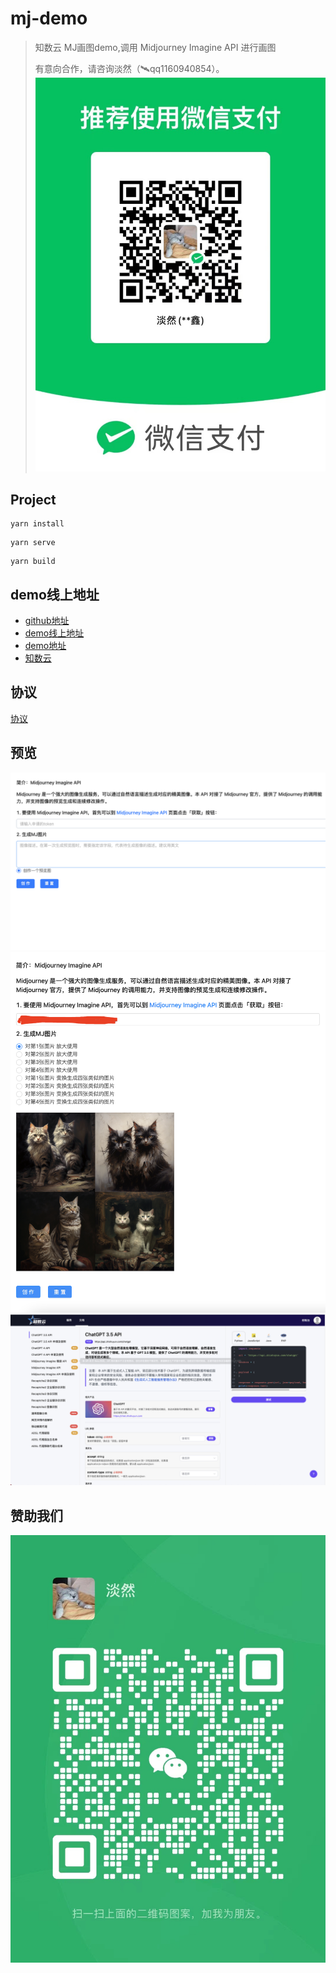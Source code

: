 # mj-demo
> 知数云 MJ画图demo,调用  Midjourney Imagine API 进行画图
> 
> 有意向合作，请咨询淡然（🛰qq1160940854）。
![](./doc/code.jpeg)
## Project 
```
yarn install
```
```
yarn serve
```
```
yarn build
```
## demo线上地址
- [github地址](https://github.com/Gethinguo/mj-demo)
- [demo线上地址](http://39.105.30.5/mj-demo/)
- [demo地址](https://ggx.ink/mj-demo/)
- [知数云](https://data.zhishuyun.com/services)

## 协议

[协议](./LICENSE.md)
## 预览
![](./doc/preview0.png)
![](./doc/preview1.png)
![](./doc/preview2.png)

## 赞助我们
![](./doc/code2.png)